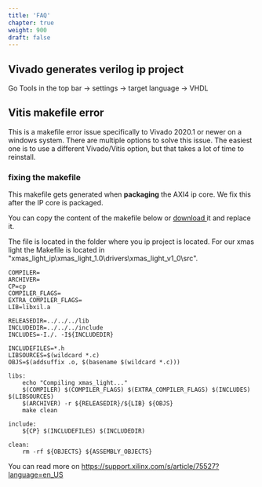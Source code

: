 ```yaml
---
title: 'FAQ'
chapter: true
weight: 900
draft: false
---
```


## Vivado generates verilog ip project

Go Tools in the top bar -> settings -> target language -> VHDL

## Vitis makefile error

This is a makefile error issue specifically to Vivado 2020.1 or newer on a windows system. There are multiple options to solve this issue. The easiest one is to use a different Vivado/Vitis option, but that takes a lot of time to reinstall.

### fixing the makefile

This makefile gets generated when **packaging** the AXI4 ip core. We fix this after the IP core is packaged.

You can copy the content of the makefile below or <a href="files/makefile_vitis/Makefile" download> download </a> it and replace it.

The file is located in the folder where you ip project is located. For our xmas light the Makefile is located in "xmas_light_ip\xmas_light_1.0\drivers\xmas_light_v1_0\src".

```
COMPILER=
ARCHIVER=
CP=cp
COMPILER_FLAGS=
EXTRA_COMPILER_FLAGS=
LIB=libxil.a

RELEASEDIR=../../../lib
INCLUDEDIR=../../../include
INCLUDES=-I./. -I${INCLUDEDIR}

INCLUDEFILES=*.h
LIBSOURCES=$(wildcard *.c)
OBJS=$(addsuffix .o, $(basename $(wildcard *.c)))

libs:
	echo "Compiling xmas_light..."
	$(COMPILER) $(COMPILER_FLAGS) $(EXTRA_COMPILER_FLAGS) $(INCLUDES) $(LIBSOURCES)
	$(ARCHIVER) -r ${RELEASEDIR}/${LIB} ${OBJS}
	make clean

include:
	${CP} $(INCLUDEFILES) $(INCLUDEDIR)

clean:
	rm -rf ${OBJECTS} ${ASSEMBLY_OBJECTS}

```

You can read more on <a href="https://support.xilinx.com/s/article/75527?language=en_US"> https://support.xilinx.com/s/article/75527?language=en_US </a>